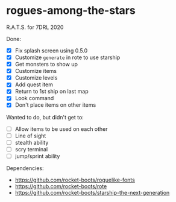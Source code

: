 # rogues-among-the-stars
R.A.T.S. for 7DRL 2020

Done:

- [x] Fix splash screen using 0.5.0
- [x] Customize `generate` in rote to use starship
- [x] Get monsters to show up
- [x] Customize items
- [x] Customize levels
- [x] Add quest item
- [x] Return to 1st ship on last map
- [x] Look command
- [x] Don't place items on other items

Wanted to do, but didn't get to:

- [ ] Allow items to be used on each other
- [ ] Line of sight
- [ ] stealth ability
- [ ] scry terminal
- [ ] jump/sprint ability

Dependencies:

* https://github.com/rocket-boots/roguelike-fonts
* https://github.com/rocket-boots/rote
* https://github.com/rocket-boots/starship-the-next-generation
